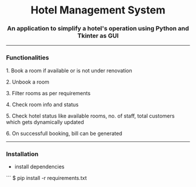 <h1 align="center">Hotel Management System</h1>
<h3 align="center">An application to simplify a hotel's operation using Python and Tkinter as GUI</h3>

------------------------------------------------------------------------------------------------------
<h3>Functionalities</h3>
<p>1. Book a room if available or is not under renovation</p>
<p>2. Unbook a room</p>
<p>3. Filter rooms as per requirements</p>
<p>4. Check room info and status</p>
<p>5. Check hotel status like available rooms, no. of staff, total customers which gets dynamically updated</p>
<p>6. On successfull booking, bill can be generated</p>

-------------------------------------------------------------------------------------------------------
<h3>Installation</h3>
<ul>
  <li>install dependencies</li>
</ul>
```
$ pip install -r requirements.txt

```
